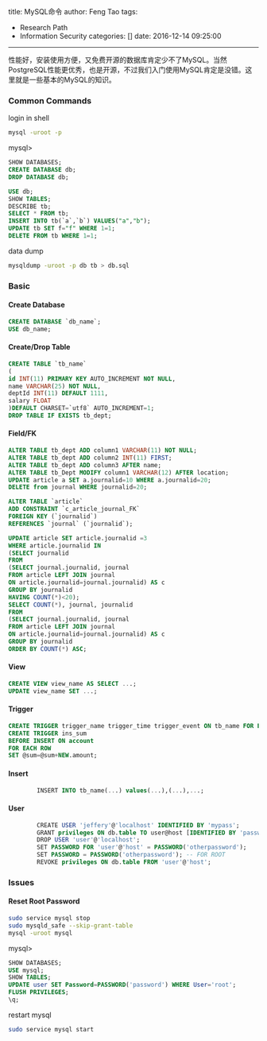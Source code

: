 title: MySQL命令
author: Feng Tao
tags:
  - Research Path
  - Information Security
categories: []
date: 2016-12-14 09:25:00
---
性能好，安装使用方便，又免费开源的数据库肯定少不了MySQL。当然PostgreSQL性能更优秀，也是开源，不过我们入门使用MySQL肯定是没错。这里就是一些基本的MySQL的知识。

### Common Commands

login in shell

```bash
mysql -uroot -p
```

mysql>

```sql
SHOW DATABASES;
CREATE DATABASE db;
DROP DATABASE db;

USE db;
SHOW TABLES;
DESCRIBE tb;
SELECT * FROM tb;
INSERT INTO tb(`a`,`b`) VALUES("a","b");
UPDATE tb SET f="f" WHERE 1=1;
DELETE FROM tb WHERE 1=1;
```
<!-- more -->

data dump

```bash
mysqldump -uroot -p db tb > db.sql
```
        
### Basic

#### Create Database

```sql
CREATE DATABASE `db_name`;
USE db_name;
```

#### Create/Drop Table

```sql
CREATE TABLE `tb_name`
(
id INT(11) PRIMARY KEY AUTO_INCREMENT NOT NULL,
name VARCHAR(25) NOT NULL,
deptId INT(11) DEFAULT 1111,
salary FLOAT
)DEFAULT CHARSET=`utf8` AUTO_INCREMENT=1;
DROP TABLE IF EXISTS tb_dept;
```

#### Field/FK

```sql
ALTER TABLE tb_dept ADD column1 VARCHAR(11) NOT NULL;
ALTER TABLE tb_dept ADD column2 INT(11) FIRST;
ALTER TABLE tb_dept ADD column3 AFTER name;
ALTER TABLE tb_Dept MODIFY column1 VARCHAR(12) AFTER location;
UPDATE article a SET a.journalid=10 WHERE a.journalid=20;
DELETE from journal WHERE journalid=20;

ALTER TABLE `article` 
ADD CONSTRAINT `c_article_journal_FK` 
FOREIGN KEY (`journalid`)  
REFERENCES `journal` (`journalid`);

UPDATE article SET article.journalid =3 
WHERE article.journalid IN
(SELECT journalid 
FROM 
(SELECT journal.journalid, journal 
FROM article LEFT JOIN journal 
ON article.journalid=journal.journalid) AS c 
GROUP BY journalid
HAVING COUNT(*)<20);
SELECT COUNT(*), journal, journalid 
FROM
(SELECT journal.journalid, journal 
FROM article LEFT JOIN journal 
ON article.journalid=journal.journalid) AS c 
GROUP BY journalid 
ORDER BY COUNT(*) ASC;
```

#### View

```sql
CREATE VIEW view_name AS SELECT ...;
UPDATE view_name SET ...;
```

#### Trigger

```sql
CREATE TRIGGER trigger_name trigger_time trigger_event ON tb_name FOR EACH ROW trigger_stmt;
CREATE TRIGGER ins_sum 
BEFORE INSERT ON account 
FOR EACH ROW 
SET @sum=@sum+NEW.amount;
```

#### Insert

```sql
        INSERT INTO tb_name(...) values(...),(...),...;
```

#### User 

```sql
        CREATE USER 'jeffery'@'localhost' IDENTIFIED BY 'mypass';
        GRANT privileges ON db.table TO user@host [IDENTIFIED BY 'password'] [WITH GRANT OPTION];
        DROP USER 'user'@'localhost';
        SET PASSWORD FOR 'user'@'host' = PASSWORD('otherpassword');
        SET PASSWORD = PASSWORD('otherpassword'); -- FOR ROOT
        REVOKE privileges ON db.table FROM 'user'@'host';
```

### Issues

#### Reset Root Password

```bash
sudo service mysql stop                                         
sudo mysqld_safe --skip-grant-table
mysql -uroot mysql
```

mysql>

```sql
SHOW DATABASES;
USE mysql;
SHOW TABLES;
UPDATE user SET Password=PASSWORD('password') WHERE User='root';         
FLUSH PRIVILEGES;
\q;
```

restart mysql

```bash
sudo service mysql start
```